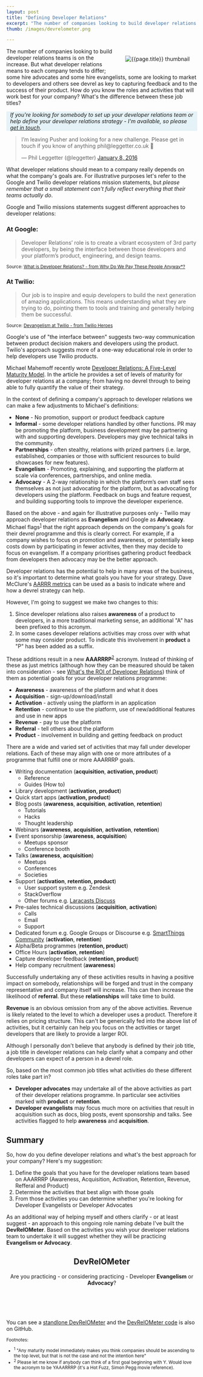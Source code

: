 ```yaml
---
layout: post
title: "Defining Developer Relations"
excerpt: "The number of companies looking to build developer relations teams is on the increase. But what developer relations means to each company tends to differ; some hire advocates and some hire evangelists, some are looking to market to developers and others see developer feedback as key to the success of their product. What's the difference between these job titles? How do you know the roles and activities that will work best for your company?"
thumb: /images/devrelometer.png

---
```


<img src="{{ page.thumb }}" alt="{{page.title}} thumbnail" style="float: right; margin: 20px;" />

The number of companies looking to build developer relations teams is on the increase. But what developer relations means to each company tends to differ; some hire advocates and some hire evangelists, some are looking to market to developers and others see devrel as key to capturing feedback and to the success of their product. How do you know the roles and activities that will work best for your company? What's the difference between these job titles?

<div style="background-color: #E5F2F7; font-style: italic; padding: 0 10px;">If you're looking for somebody to set up your developer relations team or help define your developer relations strategy - I'm available, so please <a href="#contact-me">get in touch</a>.</div>

<blockquote class="twitter-tweet" data-lang="en" style="pa"><p lang="en" dir="ltr">I’m leaving Pusher and looking for a new challenge. Please get in touch if you know of anything phil@leggetter.co.uk 🚀</p>&mdash; Phil Leggetter (@leggetter) <a href="https://twitter.com/leggetter/status/685484634835148800">January 8, 2016</a></blockquote>
<script async src="//platform.twitter.com/widgets.js" charset="utf-8"></script>

<p style="background-color: red;"></p>

What developer relations should mean to a company really depends on what the company's goals are. For illustrative purposes let's refer to the Google and Twilio developer relations mission statements, but *please remember that a small statement can't fully reflect everything that their teams actually do*.

Google and Twilio missions statements suggest different approaches to developer relations:

### At Google:

> Developer Relations’ role is to create a vibrant ecosystem of 3rd party developers, by being the interface between those developers and your platform’s product, engineering, and design teams.

<small>Source: [What is Developer Relations? - from Why Do We Pay These People Anyway*?](https://medium.com/google-developers/why-do-we-pay-these-people-anyway-d7ed706d6d55#.438f1qn4x)</small>

### At Twilio:

> Our job is to inspire and equip developers to build the next generation of amazing applications. This means understanding what they are trying to do, pointing them to tools and training and generally helping them be successful.

<small>Source: [Devangelism at Twilio - from Twilio Heroes](http://ahoy.twilio.com/heroes)</small>

Google's use of "the interface between" suggests two-way communication between product decision makers and developers using the product. Twilio's approach suggests more of a one-way educational role in order to help developers use Twilio products.

Michael Mahemoff recently wrote [Developer Relations: A Five-Level Maturity Model](http://softwareas.com/developer-relations-a-five-level-maturity-model/). In the article he provides a set of levels of maturity for developer relations at a company; from having no devrel through to being able to fully quantify the value of their strategy.

In the context of defining a company's approach to developer relations we can make a few adjustments to Michael's definitions:

* **None** - No promotion, support or product feedback capture
* **Informal** - some developer relations handled by other functions. PR may be promoting the platform, business development may be partnering with and supporting developers. Developers may give technical talks in the community.
* **Partnerships** - often stealthy, relations with prized partners (i.e. large, established, companies or those with sufficient resources to build showcases for new features).
* **Evangelism** - Promoting, explaining, and supporting the platform at scale via conferences, partnerships, and online media.
* **Advocacy** - A 2-way relationship in which the platform’s own staff sees themselves as not just advocating for the platform, but as advocating for developers using the platform. Feedback on bugs and feature request, and building supporting tools to improve the developer experience.

Based on the above - and again for illustrative purposes only - Twilio may approach developer relations as **Evangelism** and Google as **Advocacy**. Michael flags<sup><a href="#footnote1">1</a></sup> that the right approach depends on the company's goals for their devrel programme and this is clearly correct. For example, if a company wishes to focus on promotion and awareness, or potentially keep costs down by participating in fewer activites, then they may decide to focus on evangelism. If a company prioritises gathering product feedback from developers then advocacy may be the better approach.

Developer relations has the potential to help in many areas of the business, so it's important to determine what goals you have for your strategy. Dave McClure's [AARRR metrics](http://www.slideshare.net/dmc500hats/startup-metrics-for-pirates-long-version) can be used as a basis to indicate where and how a devrel strategy can help.

However, I'm going to suggest we make two changes to this:

1. Since developer relations also raises **awareness** of a product to developers, in a more traditional marketing sense, an additional "A" has been prefixed to this acronym.
2. In some cases developer relations activities may cross over with what some may consider product. To indicate this involvement in **product** a "P" has been added as a suffix.

These additions result in a new **AAARRRP**<sup><a href="#footnote2">2</a></sup> acronym. Instead of thinking of these as just metrics (although how they can be measured should be taken into consideration - see [What's the ROI of Developer Relations](https://www.youtube.com/watch?v=I5uinqFfl7w&feature=youtu.be)) think of them as potential goals for your developer relations programme:

* **Awareness** - awareness of the platform and what it does
* **Acquisition** - sign-up/download/install
* **Activation** - actively using the platform in an application
* **Retention** - continue to use the platform, use of new/additional features and use in new apps
* **Revenue** - pay to use the platform
* **Referral** - tell others about the platform
* **Product** - involvement in building and getting feedback on product

There are a wide and varied set of activities that may fall under developer relations. Each of these may align with one or more attributes of a programme that fulfill one or more AAARRRP goals.

* Writing documentation (**acquisition**, **activation, product**)
    * Reference
    * Guides (How to)
* Library development (**activation, product**)
* Quick start apps (**activation, product**)
* Blog posts (**awareness**, **acquisition**, **activation**, **retention**)
    * Tutorials
    * Hacks
    * Thought leadership
* Webinars (**awareness**, **acquisition**, **activation**, **retention**)
* Event sponsorship (**awareness**, **acquisition**)
    * Meetups sponsor
    * Conference booth
* Talks (**awareness**, **acquisition**)
    * Meetups
    * Conferences
    * Societies
* Support (**activation**, **retention, product**)
    * User support system e.g. Zendesk
    * StackOverflow
    * Other forums e.g. [Laracasts Discuss](https://laracasts.com/discuss)
* Pre-sales technical discussions (**acquisition**, **activation**)
    * Calls
    * Email
    * Support
* Dedicated forum e.g. Google Groups or Discourse e.g. [SmartThings Community](https://community.smartthings.com/) (**activation**, **retention**)
* Alpha/Beta programmes (**retention, product**)
* Office Hours (**activation**, **retention**)
* Capture developer feedback (**retention, product**)
* Help company recruitment (**awareness**)

Successfully undertaking any of these activities results in having a positive impact on somebody, relationships will be forged and trust in the company representative and company itself will increase. This can then increase the likelihood of **referral**. But these **relationships** will take time to build.

**Revenue** is an obvious omission from any of the above activities. Revenue is likely related to the level to which a developer uses a product. Therefore it relies on pricing structure. This can't be generically fed into the above list of activities, but it certainly can help you focus on the activities or target developers that are likely to provide a larger ROI.

Although I personally don't believe that anybody is defined by their job title, a job title in developer relations can help clarify what a company and other developers can expect of a person in a devrel role.

So, based on the most common job titles what activities do these different roles take part in?

* **Developer advocates** may undertake all of the above activities as part of their developer relations programme. In particular see activities marked with **product** or **retention**.
* **Developer evangelists** may focus much more on activities that result in acquisition such as docs, blog posts, event sponsorship and talks. See activities flagged to help **awareness** and **acquisition**.

## Summary

So, how do you define developer relations and what's the best approach for your company? Here's my suggestion:

1. Define the goals that you have for the developer relations team based on AAARRRP (Awareness, Acquisition, Activation, Retention, Revenue, Refferal and Product)
2. Determine the activities that best align with those goals
3. From those activities you can determine whether you're looking for Developer Evangelists or Developer Advocates

As an additional way of helping myself and others clarify - or at least suggest - an approach to this ongoing role naming debate I've built the **DevRelOMeter**. Based on the activities you wish your developer relations team to undertake it will suggest whether they will be practicing **Evangelism or Advocacy**.

<section class="devrelometer">
  <header>
    <h2>DevRelOMeter</h2>
    <p>Are you practicing - or considering practicing - Developer <strong>Evangelism</strong> or <strong>Advocacy</strong>?</p>
  </header>
  <section class="activities" style="margin-bottom: 0;">
    <ul id="activities"></ul>
  </section>

  <section class="half" style="margin-bottom: 10px;">
    <div id="gaugeChart" class="epoch gauge-large"></div>
  </section>
  <section class="half" style="margin-bottom: 10px;">
    <div id="pie" class="epoch"></div>
  </section>

  <script src="https://leggetter.github.io/devrelometer/devrelometer.bundle.js"></script>
  <script>
  jQuery(function() {
    jQuery('#activities li').css('width', '380px');
  });
  </script>
</section>
<br style="clear:both;" />

You can see a [standlone DevRelOMeter](https://leggetter.github.io/devrelometer/) and the [DevRelOMeter code](https://github.com/leggetter/devrelometer) is also on GitHub.

<small>
  Footnotes:
  <ul>
    <li><sup><a name="footnote1">1</a></sup> "Any maturity model immediately makes you think companies should be ascending to the top level, but that is not the case and not the intention here"</li>
    <li><sup><a name="footnote2">2</a></sup> Please let me know if anybody can think of a first goal beginning with Y. Would love the acronym to be YAAARRRP (it's a Hot Fuzz, Simon Pegg movie reference).</li>
  </ul>
</small>
